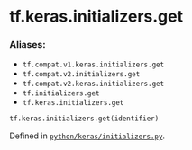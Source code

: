 <div itemscope itemtype="http://developers.google.com/ReferenceObject">
<meta itemprop="name" content="tf.keras.initializers.get" />
<meta itemprop="path" content="Stable" />
</div>

# tf.keras.initializers.get



### Aliases:

* `tf.compat.v1.keras.initializers.get`
* `tf.compat.v2.initializers.get`
* `tf.compat.v2.keras.initializers.get`
* `tf.initializers.get`
* `tf.keras.initializers.get`

``` python
tf.keras.initializers.get(identifier)
```



Defined in [`python/keras/initializers.py`](/code/stable/tensorflow/python/keras/initializers.py).

<!-- Placeholder for "Used in" -->
